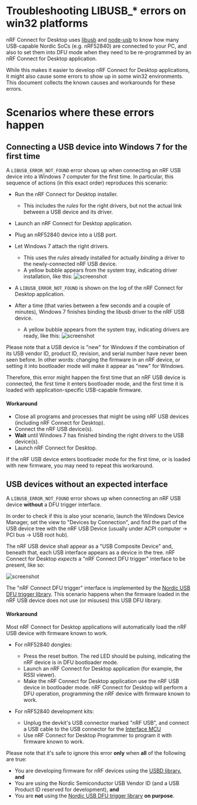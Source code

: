 # Troubleshooting LIBUSB_* errors on win32 platforms

nRF Connect for Desktop uses [libusb](https://libusb.info/) and [node-usb](https://github.com/tessel/node-usb) to know how many USB-capable Nordic SoCs (e.g. nRF52840) are connected to your PC, and also to set them into DFU mode when they need to be re-programmed by an nRF Connect for Desktop application.

While this makes it easier to develop nRF Connect for Desktop applications, it might also cause some errors to show up in some win32 environments. This document collects the known causes and workarounds for these errors.

# Scenarios where these errors happen

## Connecting a USB device into Windows 7 for the first time

A `LIBUSB_ERROR_NOT_FOUND` error shows up when connecting an nRF USB device into a Windows 7 computer for the first time. In particular, this sequence of actions (in this exact order) reproduces this scenario:

- Run the nRF Connect for Desktop installer.
  - This includes the *rules* for the right drivers, but not the actual link between a USB device and its driver.
- Launch an nRF Connect for Desktop application.
- Plug an nRF52840 device into a USB port.
- Let Windows 7 attach the right drivers.
  - This uses the *rules* already installed for actually *binding* a driver to the newly-connected nRF USB device.
  - A yellow bubble appears from the system tray, indicating driver installation, like this:
  ![screenshot](win32-drivers-installing.png)

- A `LIBUSB_ERROR_NOT_FOUND` is shown on the log of the nRF Connect for Desktop application.
- After a time (that varies between a few seconds and a couple of minutes), Windows 7 finishes binding the libusb driver to the nRF USB device.
  - A yellow bubble appears from the system tray, indicating drivers are ready, like this:
  ![screenshot](win32-drivers-ready.png)

Please note that a USB device is "new" for Windows if the combination of its USB vendor ID, product ID, revision, and serial number have never been seen before. In other words: changing the firmware in an nRF device, or setting it into bootloader mode will make it appear as "new" for Windows.

Therefore, this error might happen the first time that an nRF USB device is connected, the first time it enters bootloader mode, and the first time it is loaded with application-specific USB-capable firmware.

#### Workaround

- Close all programs and processes that might be using nRF USB devices (including nRF Connect for Desktop).
- Connect the nRF USB device(s).
- **Wait** until Windows 7 has finished binding the right drivers to the USB device(s).
- Launch nRF Connect for Desktop.

If the nRF USB device enters bootloader mode for the first time, or is loaded with new firmware, you may need to repeat this workaround.

## USB devices without an expected interface

A `LIBUSB_ERROR_NOT_FOUND` error shows up when connecting an nRF USB device **without** a DFU trigger interface.

In order to check if this is also your scenario, launch the Windows Device Manager, set the view to "Devices by Connection", and find the part of the USB device tree with the nRF USB Device (usually under ACPI computer → PCI bus → USB root hub).

The nRF USB device shall appear as a "USB Composite Device" and, beneath that, each USB interface appears as a device in the tree. nRF Connect for Desktop *expects* a "nRF Connect DFU trigger" interface to be present, like so:

![screenshot](win32-usbtree-expected.png)

The "nRF Connect DFU trigger" interface is implemented by the [Nordic USB DFU trigger library](http://infocenter.nordicsemi.com/topic/com.nordic.infocenter.sdk5.v15.0.0/group__nrf__dfu__trigger__usb.html). This scenario happens when the firmware loaded in the nRF USB device does not use (or misuses) this USB DFU library.

#### Workaround

Most nRF Connect for Desktop applications will automatically load the nRF USB device with firmware known to work.

- For nRF52840 dongles:
  - Press the reset button. The red LED should be pulsing, indicating the nRF device is in DFU bootloader mode.
  - Launch an nRF Connect for Desktop application (for example, the RSSI viewer).
  - Make the nRF Connect for Desktop application use the nRF USB device in bootloader mode. nRF Connect for Desktop will perform a DFU operation, programming the nRF device with firmware known to work.

- For nRF52840 development kits:
  - Unplug the devkit's USB connector marked "nRF USB", and connect a USB cable to the USB connector for the [Interface MCU](http://infocenter.nordicsemi.com/topic/com.nordic.infocenter.nrf52/dita/nrf52/development/nrf52840_pdk/if_mcu.html)
  - Use nRF Connect for Desktop Programmer to program it with firmware known to work.

Please note that it's safe to ignore this error **only** when **all** of the following are true:

- You are developing firmware for nRF devices using the [USBD library](http://infocenter.nordicsemi.com/topic/com.nordic.infocenter.sdk5.v15.0.0/group__app__usbd.html?cp=4_0_0_6_11_58), **and**
- You are using the Nordic Semiconductor USB Vendor ID (and a USB Product ID reserved for development), **and**
- You are **not** using the [Nordic USB DFU trigger library](http://infocenter.nordicsemi.com/topic/com.nordic.infocenter.sdk5.v15.0.0/group__nrf__dfu__trigger__usb.html) **on purpose**.
